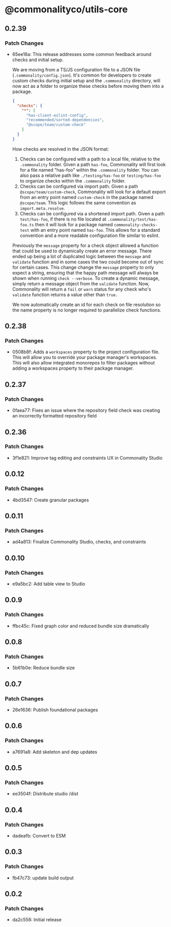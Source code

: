 # @commonalityco/utils-core

## 0.2.39

### Patch Changes

- 65ee18a: This release addresses some common feedback around checks and initial setup.

  We are moving from a TS/JS configuration file to a JSON file (`.commonality/config.json`). It's common for developers to create custom checks during initial setup and the `.commonality` directory, will now act as a folder to organize these checks before moving them into a package.

  ```json
  {
    "checks": {
      "*": [
        "has-client-eslint-config",
        "recommended/sorted-dependencies",
        "@scope/team/custom-check"
      ]
    }
  }
  ```

  How checks are resolved in the JSON format:

  1. Checks can be configured with a path to a local file, relative to the `.commonality` folder. Given a path `has-foo`, Commonality will first look for a file named "has-foo" within the `.commonality` folder. You can also pass a relative path like `./testing/has-foo` or `testing/has-foo` to organize checks within the `.commonality` folder.
  2. Checks can be configured via import path. Given a path `@scope/team/custom-check`, Commonality will look for a default export from an entry point named `custom-check` in the package named `@scope/team`. This logic follows the same convention as `import.meta.resolve`.
  3. Checks can be configured via a shortened import path. Given a path `test/has-foo`, if there is no file located at `.commonality/test/has-foo.ts` then it will look for a package named `commonality-checks-test` with an entry point named `has-foo`. This allows for a standard convention and a more readable configuration file similar to eslint.

  Previously the `message` property for a check object allowed a function that could be used to dynamically create an error message. There ended up being a lot of duplicated logic between the `message` and `validate` function and in some cases the two could become out of sync for certain cases. This change change the `message` property to only expect a string, ensuring that the happy path message will always be shown when running `check --verbose`. To create a dynamic message, simply return a message object from the `validate` function. Now, Commonality will return a `fail` or `warn` status for any check who's `validate` function returns a value other than `true.`

  We now automatically create an id for each check on file resolution so the name property is no longer required to parallelize check functions.

## 0.2.38

### Patch Changes

- 0508b8f: Adds a `workspaces` property to the project configuration file. This will allow you to override your package manager's workspaces. This will also allow integrated monorepos to filter packages without adding a workspaces property to their package manager.

## 0.2.37

### Patch Changes

- 0faea77: Fixes an issue where the repository field check was creating an incorrectly formatted repository field

## 0.2.36

### Patch Changes

- 3f1e821: Improve tag editing and constraints UX in Commonality Studio

## 0.0.12

### Patch Changes

- 4bd3547: Create granular packages

## 0.0.11

### Patch Changes

- ad4a813: Finalize Commonality Studio, checks, and constraints

## 0.0.10

### Patch Changes

- e9a5bc2: Add table view to Studio

## 0.0.9

### Patch Changes

- ffbc45c: Fixed graph color and reduced bundle size dramatically

## 0.0.8

### Patch Changes

- 5b61b0e: Reduce bundle size

## 0.0.7

### Patch Changes

- 26e1636: Publish foundational packages

## 0.0.6

### Patch Changes

- a7691a8: Add skeleton and dep updates

## 0.0.5

### Patch Changes

- ee3504f: Distribute studio /dist

## 0.0.4

### Patch Changes

- dadeafb: Convert to ESM

## 0.0.3

### Patch Changes

- fb47c73: update build output

## 0.0.2

### Patch Changes

- da2c556: Initial release
